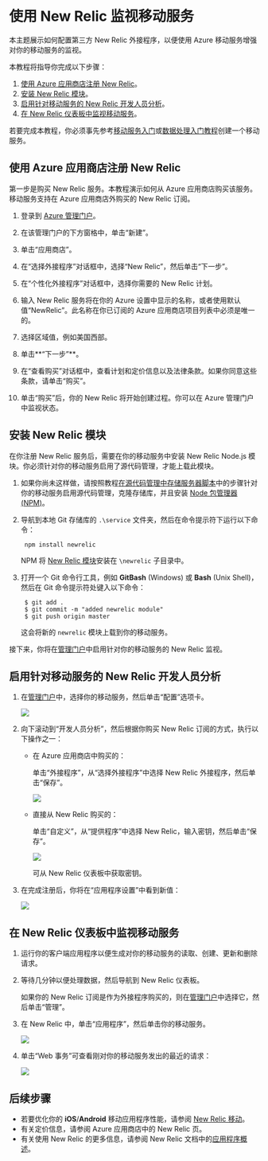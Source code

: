 <properties 
	pageTitle="在源代码管理中存储服务器脚本 - Azure 移动服务" 
	description="了解如何使用 New Relic 外接程序来监视你的移动服务。" 
	documentationCenter="" 
	authors="stepsic-microsoft-com" 
	manager="carolz"
	editor="" 
	services="mobile-services"/>

<tags 
	ms.service="mobile-services"  
	ms.date="03/16/2015" 
	wacn.date="08/29/2015"/>

# 使用 New Relic 监视移动服务

本主题展示如何配置第三方 New Relic 外接程序，以便使用 Azure 移动服务增强对你的移动服务的监视。

本教程将指导你完成以下步骤：

1. [使用 Azure 应用商店注册 New Relic]。
2. [安装 New Relic 模块]。
3. [启用针对移动服务的 New Relic 开发人员分析]。
4. [在 New Relic 仪表板中监视移动服务]。

若要完成本教程，你必须事先参考[移动服务入门]或[数据处理入门教程]创建一个移动服务。

## <a name="sign-up"></a>使用 Azure 应用商店注册 New Relic

第一步是购买 New Relic 服务。本教程演示如何从 Azure 应用商店购买该服务。移动服务支持在 Azure 应用商店外购买的 New Relic 订阅。

1. 登录到 [Azure 管理门户](https://manage.windowsazure.cn)。

2. 在该管理门户的下方窗格中，单击“新建”。

3. 单击“应用商店”。

4. 在“选择外接程序”对话框中，选择“New Relic”，然后单击“下一步”。

5. 在“个性化外接程序”对话框中，选择你需要的 New Relic 计划。

7. 输入 New Relic 服务将在你的 Azure 设置中显示的名称，或者使用默认值“NewRelic”。此名称在你已订阅的 Azure 应用商店项目列表中必须是唯一的。

8. 选择区域值，例如美国西部。

9. 单击**“下一步”**。

10. 在“查看购买”对话框中，查看计划和定价信息以及法律条款。如果你同意这些条款，请单击“购买”。

11. 单击“购买”后，你的 New Relic 将开始创建过程。你可以在 Azure 管理门户中监视状态。

## <a name="install-module"></a>安装 New Relic 模块

在你注册 New Relic 服务后，需要在你的移动服务中安装 New Relic Node.js 模块。你必须针对你的移动服务启用了源代码管理，才能上载此模块。

1. 如果你尚未这样做，请按照教程[在源代码管理中存储服务器脚本]中的步骤针对你的移动服务启用源代码管理，克隆存储库，并且安装 <a href="http://nodejs.org/" target="_blank">Node 包管理器 (NPM)</a>。

2. 导航到本地 Git 存储库的 `.\service` 文件夹，然后在命令提示符下运行以下命令：

		npm install newrelic

	NPM 将 [New Relic 模块][newrelic]安装在 `\newrelic` 子目录中。

3. 打开一个 Git 命令行工具，例如 **GitBash** (Windows) 或 **Bash** (Unix Shell)，然后在 Git 命令提示符处键入以下命令：

		$ git add .
		$ git commit -m "added newrelic module"
		$ git push origin master
		
	这会将新的 `newrelic` 模块上载到你的移动服务。

接下来，你将在[管理门户][Azure Management Portal]中启用针对你的移动服务的 New Relic 监视。

## <a name="enable-service"></a>启用针对移动服务的 New Relic 开发人员分析

1. 在[管理门户][Azure Management Portal]中，选择你的移动服务，然后单击“配置”选项卡。

	![][0]

2. 向下滚动到“开发人员分析”，然后根据你购买 New Relic 订阅的方式，执行以下操作之一：

	+ 在 Azure 应用商店中购买的：

		单击“外接程序”，从“选择外接程序”中选择 New Relic 外接程序，然后单击“保存”。

		![][1]

	+ 直接从 New Relic 购买的：

		单击“自定义”，从“提供程序”中选择 New Relic，输入密钥，然后单击“保存”。

		![][2]

		可从 New Relic 仪表板中获取密钥。

3. 在完成注册后，你将在“应用程序设置”中看到新值：

	![][3]

## <a name="monitor"></a>在 New Relic 仪表板中监视移动服务

1. 运行你的客户端应用程序以便生成对你的移动服务的读取、创建、更新和删除请求。

2. 等待几分钟以便处理数据，然后导航到 New Relic 仪表板。

	如果你的 New Relic 订阅是作为外接程序购买的，则在[管理门户][Azure Management Portal]中选择它，然后单击“管理”。

3. 在 New Relic 中，单击“应用程序”，然后单击你的移动服务。

	![][4]

4. 单击“Web 事务”可查看刚对你的移动服务发出的最近的请求：

	![][5]

## <a name="next-steps"></a>后续步骤

+ 若要优化你的 **iOS**/**Android** 移动应用程序性能，请参阅 [New Relic 移动]。
+ 有关定价信息，请参阅 <!--[-->Azure 应用商店中的 New Relic 页<!--]-->。
+ 有关使用 New Relic 的更多信息，请参阅 New Relic 文档中的[应用程序概述]。 

<!-- Anchors. -->
[使用 Azure 应用商店注册 New Relic]: #sign-up
[安装 New Relic 模块]: #install-module
[启用针对移动服务的 New Relic 开发人员分析]: #enable-service
[在 New Relic 仪表板中监视移动服务]: #monitor
[Next steps]: #next-steps

<!-- Images. -->
[0]: ./media/store-new-relic-mobile-services-monitor/mobile-configure-tab.png
[1]: ./media/store-new-relic-mobile-services-monitor/mobile-configure-new-relic-monitoring.png
[2]: ./media/store-new-relic-mobile-services-monitor/mobile-configure-new-relic-monitoring-custom.png
[3]: ./media/store-new-relic-mobile-services-monitor/mobile-configure-new-relic-monitoring-complete.png
[4]: ./media/store-new-relic-mobile-services-monitor/mobile-new-relic-dashboard.png
[5]: ./media/store-new-relic-mobile-services-monitor/mobile-new-relic-dashboard-2.png

<!-- URLs. -->
[Source control]: http://msdn.microsoft.com/zh-cn/library/windowsazure/c25aaede-c1f0-4004-8b78-113708761643
[Work with server scripts in Mobile Services]: /documentation/articles/work-with-server-scripts

[Azure Management Portal]: https://manage.windowsazure.cn
[Node.js API Documentation: Modules]: http://nodejs.org/api/modules.html
[在源代码管理中存储服务器脚本]: /documentation/articles/mobile-services-store-scripts-source-control/
[newrelic]: https://npmjs.org/package/newrelic
[Azure 应用商店中的 New Relic 页]: /gallery/store/new-relic/new-relic/
[应用程序概述]: https://docs.newrelic.com/docs/applications-dashboards/applications-overview
[移动服务入门]: /documentation/articles/mobile-services-javascript-backend-windows-store-dotnet-get-started/
[数据处理入门教程]: /develop/mobile/tutorials/get-started-with-data-dotnet
[New Relic 移动]: http://newrelic.com/mobile-monitoring

 

<!---HONumber=67-->